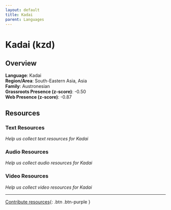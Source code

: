 ```yaml
---
layout: default
title: Kadai
parent: Languages
---
```


# Kadai (kzd)

## Overview

**Language**: Kadai  
**Region/Area**: South-Eastern Asia, Asia  
**Family**: Austronesian  
**Grassroots Presence (z-score)**: -0.50  
**Web Presence (z-score)**: -0.87  

## Resources

### Text Resources
*Help us collect text resources for Kadai*

### Audio Resources
*Help us collect audio resources for Kadai*

### Video Resources
*Help us collect video resources for Kadai*

---

[Contribute resources](https://forms.office.com/e/1SfLJx3u1r){: .btn .btn-purple }
